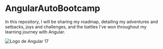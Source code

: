 # AngularAutoBootcamp
In this repository, I will be sharing my roadmap, detailing my adventures and setbacks, joys and challenges, and the battles I've won throughout my learning journey with Angular.

![Logo de Angular 17](https://www.hkinfosoft.com/wp-content/uploads/2023/12/unveiling-the-all-new-angular-17-blog-image.png)
